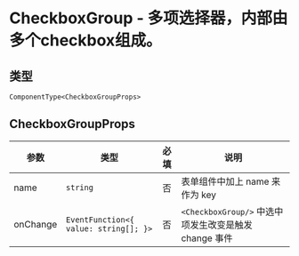 # CheckboxGroup - 多项选择器，内部由多个checkbox组成。

## 类型
```tsx
ComponentType<CheckboxGroupProps>
```

## CheckboxGroupProps

| 参数 | 类型 | 必填 | 说明 |
| --- | --- | :---: | --- |
| name | `string` | 否 | 表单组件中加上 name 来作为 key |
| onChange | `EventFunction<{ value: string[]; }>` | 否 | `<CheckboxGroup/>` 中选中项发生改变是触发 change 事件 |
